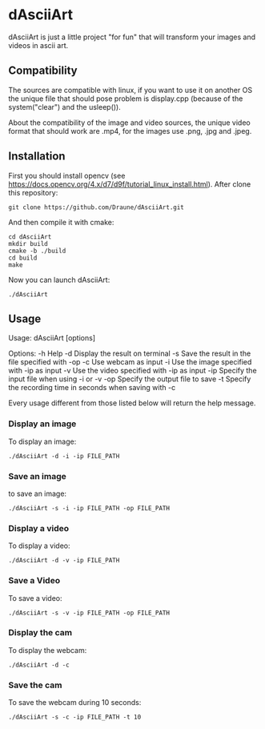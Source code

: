 # dAsciiArt
dAsciiArt is just a little project "for fun" that will transform your images and videos in ascii art.
## Compatibility
The sources are compatible with linux, if you want to use it on another OS the unique file that should pose problem is display.cpp (because of the system("clear") and the usleep()).

About the compatibility of the image and video sources, the unique video format that should work are .mp4, for the images use .png, .jpg and .jpeg.
## Installation
First you should install opencv (see https://docs.opencv.org/4.x/d7/d9f/tutorial_linux_install.html).
After clone this repository:
```
git clone https://github.com/Draune/dAsciiArt.git
```
And then compile it with cmake:
```
cd dAsciiArt
mkdir build
cmake -b ./build
cd build 
make
```
Now you can launch dAsciiArt:
```
./dAsciiArt
```
## Usage
Usage: dAsciiArt [options]

Options:
    -h          Help
    -d          Display the result on terminal
    -s          Save the result in the file specified with -op
    -c          Use webcam as input
    -i          Use the image specified with -ip as input
    -v          Use the video specified with -ip as input
    -ip <file>  Specify the input file when using -i or -v
    -op <file>  Specify the output file to save
    -t <integer> Specify the recording time in seconds when saving with -c

Every usage different from those listed below will return the help message.

### Display an image
To display an image:
```
./dAsciiArt -d -i -ip FILE_PATH
```
### Save an image
to save an image:
```
./dAsciiArt -s -i -ip FILE_PATH -op FILE_PATH
```
### Display a video
To display a video:
```
./dAsciiArt -d -v -ip FILE_PATH
```
### Save a Video
To save a video:
```
./dAsciiArt -s -v -ip FILE_PATH -op FILE_PATH
```
### Display the cam
To display the webcam:
```
./dAsciiArt -d -c
```
### Save the cam
To save the webcam during 10 seconds:
```
./dAsciiArt -s -c -ip FILE_PATH -t 10
```

